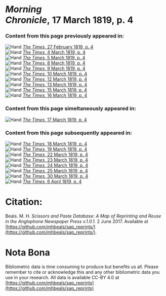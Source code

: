# *Morning Chronicle*, 17 March 1819, p. 4  
  
### Content from this page previously appeared in:  
![Hand](http://scissorsandpaste.net/wp-content/uploads/2017/06/smallhandpointer.png) [*The Times*, 27 February 1819, p. 4](https://mhbeals.github.io/sap_html/The-Times/The-Times-27-February-1819-p-4)  
![Hand](http://scissorsandpaste.net/wp-content/uploads/2017/06/smallhandpointer.png) [*The Times*, 4 March 1819, p. 4](https://mhbeals.github.io/sap_html/The-Times/The-Times-4-March-1819-p-4)  
![Hand](http://scissorsandpaste.net/wp-content/uploads/2017/06/smallhandpointer.png) [*The Times*, 5 March 1819, p. 4](https://mhbeals.github.io/sap_html/The-Times/The-Times-5-March-1819-p-4)  
![Hand](http://scissorsandpaste.net/wp-content/uploads/2017/06/smallhandpointer.png) [*The Times*, 8 March 1819, p. 4](https://mhbeals.github.io/sap_html/The-Times/The-Times-8-March-1819-p-4)  
![Hand](http://scissorsandpaste.net/wp-content/uploads/2017/06/smallhandpointer.png) [*The Times*, 9 March 1819, p. 4](https://mhbeals.github.io/sap_html/The-Times/The-Times-9-March-1819-p-4)  
![Hand](http://scissorsandpaste.net/wp-content/uploads/2017/06/smallhandpointer.png) [*The Times*, 10 March 1819, p. 4](https://mhbeals.github.io/sap_html/The-Times/The-Times-10-March-1819-p-4)  
![Hand](http://scissorsandpaste.net/wp-content/uploads/2017/06/smallhandpointer.png) [*The Times*, 12 March 1819, p. 4](https://mhbeals.github.io/sap_html/The-Times/The-Times-12-March-1819-p-4)  
![Hand](http://scissorsandpaste.net/wp-content/uploads/2017/06/smallhandpointer.png) [*The Times*, 13 March 1819, p. 4](https://mhbeals.github.io/sap_html/The-Times/The-Times-13-March-1819-p-4)  
![Hand](http://scissorsandpaste.net/wp-content/uploads/2017/06/smallhandpointer.png) [*The Times*, 15 March 1819, p. 4](https://mhbeals.github.io/sap_html/The-Times/The-Times-15-March-1819-p-4)  
![Hand](http://scissorsandpaste.net/wp-content/uploads/2017/06/smallhandpointer.png) [*The Times*, 16 March 1819, p. 4](https://mhbeals.github.io/sap_html/The-Times/The-Times-16-March-1819-p-4)  
  
### Content from this page simeltaneously appeared in:  
![Hand](http://scissorsandpaste.net/wp-content/uploads/2017/06/smallhandpointer.png) [*The Times*, 17 March 1819, p. 4](https://mhbeals.github.io/sap_html/The-Times/The-Times-17-March-1819-p-4)  
  
### Content from this page subsequently appeared in:  
![Hand](http://scissorsandpaste.net/wp-content/uploads/2017/06/smallhandpointer.png) [*The Times*, 18 March 1819, p. 4](https://mhbeals.github.io/sap_html/The-Times/The-Times-18-March-1819-p-4)  
![Hand](http://scissorsandpaste.net/wp-content/uploads/2017/06/smallhandpointer.png) [*The Times*, 19 March 1819, p. 4](https://mhbeals.github.io/sap_html/The-Times/The-Times-19-March-1819-p-4)  
![Hand](http://scissorsandpaste.net/wp-content/uploads/2017/06/smallhandpointer.png) [*The Times*, 22 March 1819, p. 4](https://mhbeals.github.io/sap_html/The-Times/The-Times-22-March-1819-p-4)  
![Hand](http://scissorsandpaste.net/wp-content/uploads/2017/06/smallhandpointer.png) [*The Times*, 23 March 1819, p. 4](https://mhbeals.github.io/sap_html/The-Times/The-Times-23-March-1819-p-4)  
![Hand](http://scissorsandpaste.net/wp-content/uploads/2017/06/smallhandpointer.png) [*The Times*, 24 March 1819, p. 4](https://mhbeals.github.io/sap_html/The-Times/The-Times-24-March-1819-p-4)  
![Hand](http://scissorsandpaste.net/wp-content/uploads/2017/06/smallhandpointer.png) [*The Times*, 25 March 1819, p. 4](https://mhbeals.github.io/sap_html/The-Times/The-Times-25-March-1819-p-4)  
![Hand](http://scissorsandpaste.net/wp-content/uploads/2017/06/smallhandpointer.png) [*The Times*, 30 March 1819, p. 4](https://mhbeals.github.io/sap_html/The-Times/The-Times-30-March-1819-p-4)  
![Hand](http://scissorsandpaste.net/wp-content/uploads/2017/06/smallhandpointer.png) [*The Times*, 6 April 1819, p. 4](https://mhbeals.github.io/sap_html/The-Times/The-Times-6-April-1819-p-4)  


# Citation: 

Beals. M. H. *Scissors and Paste Database: A Map of Reprinting and Reuse in the Anglophone Newspaper Press v.1.0.1.* 2 June 2017. Available at [https://github.com/mhbeals/sap_reprints/](https://github.com/mhbeals/sap_reprints/). 

# Nota Bona

Bibliometric data is time consuming to produce but benefits us all. Please remember to cite or acknowledge this and any other bibliometric data you use in your research. All data is available CC-BY 4.0 at [https://github.com/mhbeals/sap_reprints](https://github.com/mhbeals/sap_reprints)